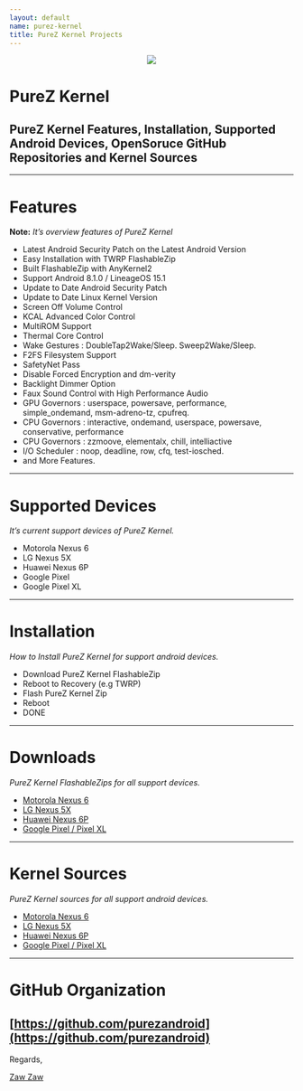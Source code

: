 ```yaml
---
layout: default
name: purez-kernel
title: PureZ Kernel Projects
---
```


<p align="center"> 
  <img src="https://s20.postimg.cc/vpbav0vq5/Pure_Z-_Logo.png" /> 
</p>

# PureZ Kernel

## PureZ Kernel Features, Installation, Supported Android Devices, OpenSoruce GitHub Repositories and Kernel Sources

----

# Features
**Note:** *It’s overview features of PureZ Kernel*
- Latest Android Security Patch on the Latest Android Version
- Easy Installation with TWRP FlashableZip
- Built FlashableZip with AnyKernel2
- Support Android 8.1.0 / LineageOS 15.1
- Update to Date Android Security Patch
- Update to Date Linux Kernel Version
- Screen Off Volume Control
- KCAL Advanced Color Control
- MultiROM Support
- Thermal Core Control
- Wake Gestures : DoubleTap2Wake/Sleep. Sweep2Wake/Sleep.
- F2FS Filesystem Support
- SafetyNet Pass
- Disable Forced Encryption and dm-verity
- Backlight Dimmer Option
- Faux Sound Control with High Performance Audio
- GPU Governors : userspace, powersave, performance, simple_ondemand, msm-adreno-tz, cpufreq.
- CPU Governors : interactive, ondemand, userspace, powersave, conservative, performance
- CPU Governors : zzmoove, elementalx, chill, intelliactive
- I/O Scheduler : noop, deadline, row, cfq, test-iosched.
- and More Features.

----

# Supported Devices
*It’s current support devices of PureZ Kernel.*
- Motorola Nexus 6
- LG Nexus 5X
- Huawei Nexus 6P
- Google Pixel
- Google Pixel XL

----

# Installation
*How to Install PureZ Kernel for support android devices.*
- Download PureZ Kernel FlashableZip
- Reboot to Recovery (e.g TWRP)
- Flash PureZ Kernel Zip
- Reboot
- DONE

----

# Downloads
*PureZ Kernel FlashableZips for all support devices.*
- [Motorola Nexus 6](https://androidfilehost.com/?w=files&flid=199334)
- [LG Nexus 5X](https://androidfilehost.com/?w=files&flid=156304)
- [Huawei Nexus 6P](https://androidfilehost.com/?w=files&flid=198764)
- [Google Pixel / Pixel XL](https://androidfilehost.com/?w=files&flid=244770)

----

# Kernel Sources
*PureZ Kernel sources for all support android devices.*
- [Motorola Nexus 6](https://github.com/purezandroid/kernel-moto-shamu)
- [LG Nexus 5X](https://github.com/purezandroid/kernel-lge-bullhead)
- [Huawei Nexus 6P](https://github.com/purezandroid/kernel-huawei-angler)
- [Google Pixel / Pixel XL](https://github.com/purezandroid/kernel-google-marlin)


----

# GitHub Organization

## [https://github.com/purezandroid](https://github.com/purezandroid)


Regards,

[Zaw Zaw](https://github.com/zawzaww)
